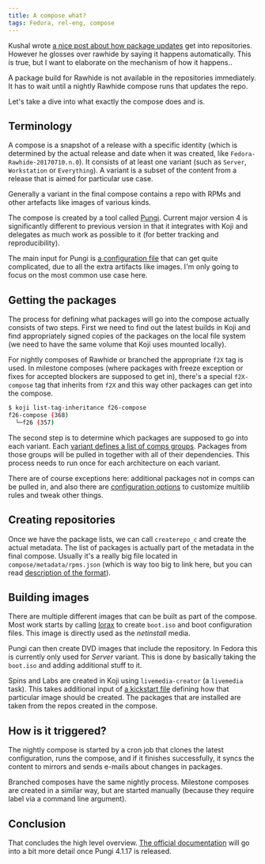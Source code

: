 ```yaml
---
title: A compose what?
tags: Fedora, rel-eng, compose
---
```


Kushal wrote [a nice post about how package updates][0] get into repositories.
However he glosses over rawhide by saying it happens automatically. This is
true, but I want to elaborate on the mechanism of how it happens..

[0]: https://kushaldas.in/posts/story-of-mashing-in-bodhi-fedora-updates-system.html

A package build for Rawhide is not available in the repositories immediately.
It has to wait until a nightly Rawhide compose runs that updates the repo.

Let's take a dive into what exactly the compose does and is.


## Terminology

A compose is a snapshot of a release with a specific identity (which is
determined by the actual release and date when it was created, like
`Fedora-Rawhide-20170710.n.0`). It consists of at least one variant (such as
`Server`, `Workstation` or `Everything`). A variant is a subset of the content
from a release that is aimed for particular use case.

Generally a variant in the final compose contains a repo with RPMs and other
artefacts like images of various kinds.

The compose is created by a tool called [Pungi]. Current major version 4 is
significantly different to previous version in that it integrates with Koji and
delegates as much work as possible to it (for better tracking and
reproducibility).

[Pungi]: https://pagure.io/pungi

The main input for Pungi is [a configuration file][1] that can get quite
complicated, due to all the extra artifacts like images. I'm only going to
focus on the most common use case here.

[1]: https://pagure.io/pungi-fedora


## Getting the packages

The process for defining what packages will go into the compose actually
consists of two steps. First we need to find out the latest builds in Koji and
find appropriately signed copies of the packages on the local file system (we
need to have the same volume that Koji uses mounted locally).

For nightly composes of Rawhide or branched the appropriate `f2X` tag is used.
In milestone composes (where packages with freeze exception or fixes for
accepted blockers are supposed to get in), there's a special `f2X-compose` tag
that inherits from `f2X` and this way other packages can get into the compose.

```bash
$ koji list-tag-inheritance f26-compose
f26-compose (368)
  └─f26 (357)
```

The second step is to determine which packages are supposed to go into each
variant. Each [variant defines a list of comps groups][2]. Packages from those
groups will be pulled in together with all of their dependencies. This process
needs to run once for each architecture on each variant.

[2]: https://pagure.io/pungi-fedora/blob/master/f/variants-fedora.xml

There are of course exceptions here: additional packages not in comps can be
pulled in, and also there are [configuration options][3] to customize multilib
rules and tweak other things.

[3]: https://docs.pagure.org/pungi/configuration.html#gather-settings


## Creating repositories

Once we have the package lists, we can call `createrepo_c` and create the
actual metadata. The list of packages is actually part of the metadata in the
final compose. Usually it's a really big file located in
`compose/metadata/rpms.json` (which is way too big to link here, but you can
read [description of the format][4]).

[4]: http://productmd.readthedocs.io/en/latest/rpms-1.1.html


## Building images

There are multiple different images that can be built as part of the compose.
Most work starts by calling [lorax] to create `boot.iso` and boot configuration
files. This image is directly used as the *netinstall* media.

[lorax]: https://github.com/rhinstaller/lorax

Pungi can then create DVD images that include the repository. In Fedora this is
currently only used for *Server* variant. This is done by basically taking the
`boot.iso` and adding additional stuff to it.

Spins and Labs are created in Koji using `livemedia-creator` (a `livemedia`
task). This takes additional input of [a kickstart file][5] defining how that
particular image should be created. The packages that are installed are taken
from the repos created in the compose.

[5]: https://pagure.io/fedora-kickstarts


## How is it triggered?

The nightly compose is started by a cron job that clones the latest
configuration, runs the compose, and if it finishes successfully, it syncs the
content to mirrors and sends e-mails about changes in packages.

Branched composes have the same nightly process. Milestone composes are created
in a similar way, but are started manually (because they require label via a
command line argument).


## Conclusion

That concludes the high level overview. [The official documentation][6] will go
into a bit more detail once Pungi 4.1.17 is released.

[6]: https://docs.pagure.org/pungi/
